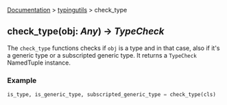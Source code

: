 [Documentation](/docs/documentation.md) > [typingutils](/docs/typingutils/module.md) > check_type

## check_type(obj: _Any_) -> _TypeCheck_

The `check_type` functions checks if `obj` is a type and in that case, also if it's a generic type or a subscripted generic type. It returns a `TypeCheck` NamedTuple instance.

### Example
```python
is_type, is_generic_type, subscripted_generic_type = check_type(cls)
```